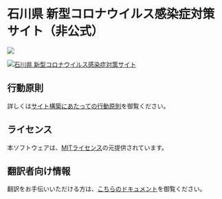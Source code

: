 # 石川県 新型コロナウイルス感染症対策サイト（非公式）

![](https://ishikawacorona.s3-ap-northeast-1.amazonaws.com/readmeishikawa.png)

[![石川県 新型コロナウイルス感染症対策サイト](https://ishikawacorona.s3-ap-northeast-1.amazonaws.com/readmeishikawa.png)](https://www.pref.ishikawa.lg.jp/kansen/coronakennai.html)

## 行動原則
詳しくは[サイト構築にあたっての行動原則](./CODE_OF_CONDUCT.md)を御覧ください。

## ライセンス
本ソフトウェアは、[MITライセンス](./LICENSE.txt)の元提供されています。

## 翻訳者向け情報

翻訳をお手伝いいただける方は、[こちらのドキュメント](./TRANSLATION.md)を御覧ください。

